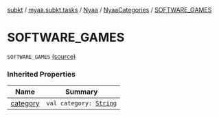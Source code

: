 [subkt](../../../index.md) / [myaa.subkt.tasks](../../index.md) / [Nyaa](../index.md) / [NyaaCategories](index.md) / [SOFTWARE_GAMES](./-s-o-f-t-w-a-r-e_-g-a-m-e-s.md)

# SOFTWARE_GAMES

`SOFTWARE_GAMES` [(source)](https://github.com/Myaamori/SubKt/blob/0.1.8/src/main/kotlin/myaa/subkt/tasks/tasks.kt#L797)

### Inherited Properties

| Name | Summary |
|---|---|
| [category](category.md) | `val category: `[`String`](https://kotlinlang.org/api/latest/jvm/stdlib/kotlin/-string/index.html) |
